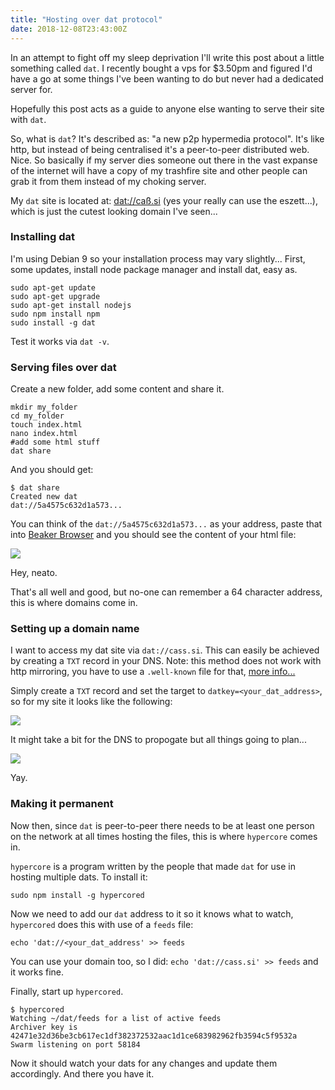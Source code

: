 ```yaml
---
title: "Hosting over dat protocol"
date: 2018-12-08T23:43:00Z
---
```


In an attempt to fight off my sleep deprivation I'll write this post about a little something called `dat`. I recently bought a vps for $3.50pm and figured I'd have a go at some things I've been wanting to do but never had a dedicated server for.

Hopefully this post acts as a guide to anyone else wanting to serve their site with `dat`.

So, what is `dat`? It's described as: "a new p2p hypermedia protocol". It's like http, but instead of being centralised it's a peer-to-peer distributed web. Nice. So basically if my server dies someone out there in the vast expanse of the internet will have a copy of my trashfire site and other people can grab it from them instead of my choking server.

My `dat` site is located at: [dat://caß.si](dat://caß.si) (yes your really can use the eszett...), which is just the cutest looking domain I've seen...

### Installing dat

I'm using Debian 9 so your installation process may vary slightly... First, some updates, install node package manager and install dat, easy as.

```shell
sudo apt-get update
sudo apt-get upgrade
sudo apt-get install nodejs
sudo npm install npm
sudo install -g dat
```

Test it works via `dat -v`.

### Serving files over dat

Create a new folder, add some content and share it.

```shell
mkdir my_folder
cd my_folder
touch index.html
nano index.html
#add some html stuff
dat share
```

And you should get:

```shell
$ dat share
Created new dat
dat://5a4575c632d1a573...
```

You can think of the `dat://5a4575c632d1a573...` as your address, paste that into [Beaker Browser](https://beakerbrowser.com/) and you should see the content of your html file:

![](https://ftp.cass.si/=YTM3YTM4k.png)

Hey, neato.

That's all well and good, but no-one can remember a 64 character address, this is where domains come in.

### Setting up a domain name

I want to access my dat site via `dat://cass.si`. This can easily be achieved by creating a `TXT` record in your DNS. Note: this method does not work with http mirroring, you have to use a `.well-known` file for that, [more info...](https://beakerbrowser.com/docs/guides/use-a-domain-name-with-dat)

Simply create a `TXT` record and set the target to `datkey=<your_dat_address>`, so for my site it looks like the following:

![](https://ftp.cass.si/3YTN3IDMwA.png)

It might take a bit for the DNS to propogate but all things going to plan...

![](https://ftp.cass.si/=MTNzMDMwA.png)

Yay.

### Making it permanent

Now then, since `dat` is peer-to-peer there needs to be at least one person on the network at all times hosting the files, this is where `hypercore` comes in.

`hypercore` is a program written by the people that made `dat` for use in hosting multiple dats. To install it:

```shell
sudo npm install -g hypercored
```

Now we need to add our `dat` address to it so it knows what to watch, `hypercored` does this with use of a `feeds` file:

```shell
echo 'dat://<your_dat_address' >> feeds
```

You can use your domain too, so I did: `echo 'dat://cass.si' >> feeds` and it works fine.

Finally, start up `hypercored`.

```shell
$ hypercored
Watching ~/dat/feeds for a list of active feeds
Archiver key is 42471e32d36be3cb617ec1df382372532aac1d1ce683982962fb3594c5f9532a
Swarm listening on port 58184
```

Now it should watch your dats for any changes and update them accordingly. And there you have it.
